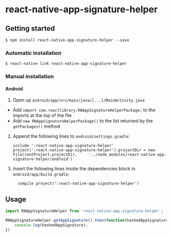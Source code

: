 
# react-native-app-signature-helper

## Getting started

`$ npm install react-native-app-signature-helper --save`

### Automatic installation

`$ react-native link react-native-app-signature-helper`

### Manual installation


#### Android

1. Open up `android/app/src/main/java/[...]/MainActivity.java`
  - Add `import com.reactlibrary.RNAppSignatureHelperPackage;` to the imports at the top of the file
  - Add `new RNAppSignatureHelperPackage()` to the list returned by the `getPackages()` method
2. Append the following lines to `android/settings.gradle`:
  	```
  	include ':react-native-app-signature-helper'
  	project(':react-native-app-signature-helper').projectDir = new File(rootProject.projectDir, 	'../node_modules/react-native-app-signature-helper/android')
  	```
3. Insert the following lines inside the dependencies block in `android/app/build.gradle`:
  	```
      compile project(':react-native-app-signature-helper')
  	```


## Usage
```javascript
import RNAppSignatureHelper from 'react-native-app-signature-helper';

RNAppSignatureHelper.getAppSignature().then(function(hashedAppSignature) {
	console.log(hashedAppSignature);
})
```
  